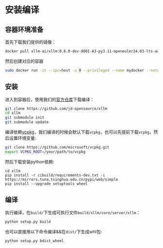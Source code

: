 
# 安装编译

## 容器环境准备
首先下载我们提供的镜像：
```bash
docker pull xllm-ai/xllm:0.6.0-dev-800I-A3-py3.11-openeuler24.03-lts-aarch64
```
然后创建对应的容器
```bash
sudo docker run -it --ipc=host -u 0 --privileged --name mydocker --network=host  --device=/dev/davinci0  --device=/dev/davinci_manager --device=/dev/devmm_svm --device=/dev/hisi_hdc -v /var/queue_schedule:/var/queue_schedule -v /mnt/cfs/9n-das-admin/llm_models:/mnt/cfs/9n-das-admin/llm_models -v /usr/local/Ascend/driver:/usr/local/Ascend/driver -v /usr/local/Ascend/add-ons/:/usr/local/Ascend/add-ons/ -v /usr/local/sbin/npu-smi:/usr/local/sbin/npu-smi -v /usr/local/sbin/:/usr/local/sbin/ -v /var/log/npu/conf/slog/slog.conf:/var/log/npu/conf/slog/slog.conf -v /var/log/npu/slog/:/var/log/npu/slog -v /export/home:/export/home -w /export/home -v ~/.ssh:/root/.ssh  -v /var/log/npu/profiling/:/var/log/npu/profiling -v /var/log/npu/dump/:/var/log/npu/dump -v /home/:/home/  -v /runtime/:/runtime/  xllm-ai:xllm-0.6.0-dev-800I-A3-py3.11-openeuler24.03-lts-aarch64
```


## 安装
进入到容器后，使用我们的[官方仓库](https://github.com/jd-opensource/xllm)下载编译：
```bash
git clone https://github.com/jd-opensource/xllm
cd xllm 
git submodule init
git submodule update
```
编译依赖[vcpkg](https://github.com/microsoft/vcpkg)，我们编译的时候会默认下载`vcpkg`，也可以先提前下载`vcpkg`，然后设置环境变量:
```bash
git clone https://github.com/microsoft/vcpkg.git
export VCPKG_ROOT=/your/path/to/vcpkg
```
然后下载安装python依赖:
```
cd xllm
pip install -r cibuild/requirements-dev.txt -i https://mirrors.tuna.tsinghua.edu.cn/pypi/web/simple
pip install --upgrade setuptools wheel
```
## 编译
执行编译，在`build/`下生成可执行文件`build/xllm/core/server/xllm`：
```bash
python setup.py build
```
也可以直接用以下命令编译&&在`dist/`下生成whl包: 
```bash
python setup.py bdist_wheel
```
